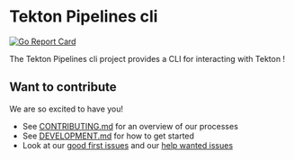 # Tekton Pipelines cli

[![Go Report Card](https://goreportcard.com/badge/tektoncd/pipeline)](https://goreportcard.com/report/tektoncd/pipeline)

The Tekton Pipelines cli project provides a CLI for interacting with
Tekton !


## Want to contribute

We are so excited to have you!

- See [CONTRIBUTING.md](CONTRIBUTING.md) for an overview of our processes
- See [DEVELOPMENT.md](DEVELOPMENT.md) for how to get started
- Look at our
  [good first issues](https://github.com/tektoncd/pipeline/issues?q=is%3Aissue+is%3Aopen+label%3A%22good+first+issue%22)
  and our
  [help wanted issues](https://github.com/tektoncd/pipeline/issues?q=is%3Aissue+is%3Aopen+label%3A%22help+wanted%22)

